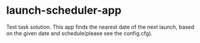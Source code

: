 # launch-scheduler-app
Test task solution. This app finds the nearest date of the next launch, based on the given date and schedule(please see the config.cfg).
